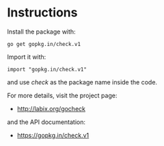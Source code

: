 # Instructions

Install the package with:

    go get gopkg.in/check.v1

Import it with:

    import "gopkg.in/check.v1"

and use _check_ as the package name inside the code.

For more details, visit the project page:

- http://labix.org/gocheck

and the API documentation:

- https://gopkg.in/check.v1
